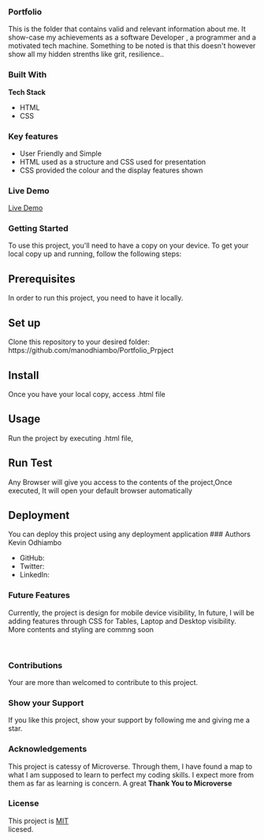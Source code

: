 ### Portfolio
<p>This is the folder that contains valid and relevant information about me.
It show-case my achievements as a software Developer , a programmer and a motivated tech machine.
Something to be noted is that this doesn't however show all my hidden strenths like grit, resilience..
</p>

### Built With

<b>Tech Stack</b>
<ul>
<li>HTML</li>
<li>CSS</li>
</ul>

### Key features
<ul>
<li>User Friendly and Simple</li>
<li>HTML used as a structure and CSS used for presentation</li>
<li>CSS provided the colour and the display features shown</li>
</ul>

### Live Demo
<a href="file:///C:/Users/manod/OneDrive/Desktop/Portfolio_Project/main/index.html">Live Demo </a>

### Getting Started

<p>To use this project, you'll need to have a copy on your device.
To get your local copy up and running, follow the following steps:</p>

<h2>Prerequisites</h2>
In order to run this project, you need to have it locally.<br>

<h2>Set up</h2>
Clone this repository to your desired folder:
https://github.com/manodhiambo/Portfolio_Prpject

<h2>Install</h2>
Once you have your local copy, access .html file

<h2>Usage</h2>
Run the project by executing .html file,

<h2>Run Test</h2>
Any Browser will give you access to the contents of the project,Once executed, It will open your default browser automatically

<h2>Deployment</h2>
You can deploy this project using any deployment application
### Authors
Kevin Odhiambo
<ul>
<li>GitHub: <a href="https://www.github.com/manodhiambo"></a></li>
<li>Twitter: <a href="https://www.twitter.com/KEVINOD71550785"></a></li>
<li>LinkedIn: <a href="https://www.linkedin.com/in/manodhiambo"></a></li>
</ul>

### Future Features
<p>Currently, the project is design for mobile device visibility, In future,  I will be adding features through CSS for Tables, Laptop and Desktop visibility.<br>
More contents and styling are commng soon</p><br>

### Contributions
Your are more than welcomed to contribute to this project.

### Show your Support
If you like this project, show your support by following me and giving me a star.

### Acknowledgements
This project is  catessy of Microverse. Through them, I have found a map to what I am supposed to learn
to perfect my coding skills. I expect more from them as far as learning is concern. A great <b>Thank You to Microverse</b>

### License
This project is <a href="https://choosealicense.com/licenses/mit/">MIT</a><br>licesed.


